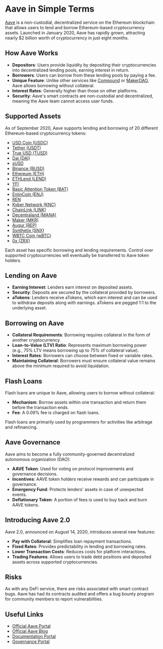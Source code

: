 # Aave in Simple Terms

[Aave](https://app.aave.com/) is a non-custodial, decentralized service on the Ethereum blockchain that allows users to lend and borrow Ethereum-based cryptocurrency assets. Launched in January 2020, Aave has rapidly grown, attracting nearly $2 billion worth of cryptocurrency in just eight months.

## How Aave Works

- **Depositors**: Users provide liquidity by depositing their cryptocurrencies into decentralized lending pools, earning interest in return.
- **Borrowers**: Users can borrow from these lending pools by paying a fee.
- **Unique Feature**: Unlike other services like [Compound](../../token_guides/en/compound.md) or [MakerDAO](../../token_guides/en/makerdao.md), Aave allows borrowing without collateral.
- **Interest Rates**: Generally higher than those on other platforms.
- **Security**: Aave's smart contracts are non-custodial and decentralized, meaning the Aave team cannot access user funds.

## Supported Assets

As of September 2020, Aave supports lending and borrowing of 20 different Ethereum-based cryptocurrency tokens:

- [USD Coin (USDC)](https://app.aave.com/reserve-overview/USDC?pool=Aave)
- [Tether (USDT)](https://app.aave.com/reserve-overview/USDT?pool=Aave)
- [True USD (TUSD)](https://app.aave.com/reserve-overview/TUSD?pool=Aave)
- [Dai (DAI)](https://app.aave.com/reserve-overview/DAI?pool=Aave)
- [sUSD](https://app.aave.com/reserve-overview/SUSD?pool=Aave)
- [Binance (BUSD)](https://app.aave.com/reserve-overview/BUSD?pool=Aave)
- [Ethereum (ETH)](https://app.aave.com/reserve-overview/ETH?pool=Aave)
- [ETHLend (LEND)](https://app.aave.com/reserve-overview/LEND?pool=Aave)
- [YFI](https://app.aave.com/reserve-overview/YFI?pool=Aave)
- [Basic Attention Token (BAT)](https://app.aave.com/reserve-overview/BAT?pool=Aave)
- [EnjinCoin (ENJ)](https://app.aave.com/reserve-overview/ENJ?pool=Aave)
- [REN](https://app.aave.com/reserve-overview/REN?pool=Aave)
- [Kyber Network (KNC)](https://app.aave.com/reserve-overview/KNC?pool=Aave)
- [ChainLink (LINK)](https://app.aave.com/reserve-overview/LINK?pool=Aave)
- [Decentraland (MANA)](https://app.aave.com/reserve-overview/MANA?pool=Aave)
- [Maker (MKR)](https://app.aave.com/reserve-overview/MKR?pool=Aave)
- [Augur (REP)](https://app.aave.com/reserve-overview/REP?pool=Aave)
- [Synthetix (SNX)](https://app.aave.com/reserve-overview/SNX?pool=Aave)
- [WBTC Coin (wBTC)](https://app.aave.com/reserve-overview/WBTC?pool=Aave)
- [0x (ZRX)](https://app.aave.com/reserve-overview/ZRX?pool=Aave)

Each asset has specific borrowing and lending requirements. Control over supported cryptocurrencies will eventually be transferred to Aave token holders.

## Lending on Aave

- **Earning Interest**: Lenders earn interest on deposited assets.
- **Security**: Deposits are secured by the collateral provided by borrowers.
- **aTokens**: Lenders receive aTokens, which earn interest and can be used to withdraw deposits along with earnings. aTokens are pegged 1:1 to the underlying asset.

## Borrowing on Aave

- **Collateral Requirements**: Borrowing requires collateral in the form of another cryptocurrency.
- **Loan-to-Value (LTV) Ratio**: Represents maximum borrowing power (e.g., 75% LTV means borrowing up to 75% of collateral value).
- **Interest Rates**: Borrowers can choose between fixed or variable rates.
- **Maintaining Collateral**: Borrowers must ensure collateral value remains above the minimum required to avoid liquidation.

## Flash Loans

Flash loans are unique to Aave, allowing users to borrow without collateral:

- **Mechanism**: Borrow assets within one transaction and return them before the transaction ends.
- **Fee**: A 0.09% fee is charged on flash loans.

Flash loans are primarily used by programmers for activities like arbitrage and refinancing.

## Aave Governance

Aave aims to become a fully community-governed decentralized autonomous organization (DAO):

- **AAVE Token**: Used for voting on protocol improvements and governance decisions.
- **Incentives**: AAVE token holders receive rewards and can participate in governance.
- **Emergency Fund**: Protects lenders' assets in case of unexpected events.
- **Deflationary Token**: A portion of fees is used to buy back and burn AAVE tokens.

## Introducing Aave 2.0

Aave 2.0, announced on August 14, 2020, introduces several new features:

- **Pay with Collateral**: Simplifies loan repayment transactions.
- **Fixed Rates**: Provides predictability in lending and borrowing rates.
- **Lower Transaction Costs**: Reduces costs for platform interactions.
- **Trading Features**: Allows users to trade debt positions and deposited assets across supported cryptocurrencies.

## Risks

As with any DeFi service, there are risks associated with smart contract bugs. Aave has had its contracts audited and offers a bug bounty program for community members to report vulnerabilities.

## Useful Links

- [Official Aave Portal](https://app.aave.com/)
- [Official Aave Blog](https://medium.com/aave)
- [Documentation Portal](https://docs.aave.com/portal/)
- [Governance Portal](https://governance.aave.com)